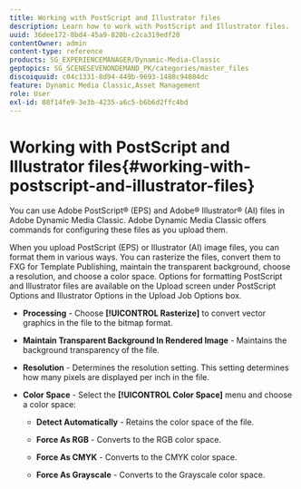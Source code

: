 ```yaml
---
title: Working with PostScript and Illustrator files
description: Learn how to work with PostScript and Illustrator files.
uuid: 36dee172-8bd4-45a9-820b-c2ca319edf20
contentOwner: admin
content-type: reference
products: SG_EXPERIENCEMANAGER/Dynamic-Media-Classic
geptopics: SG_SCENESEVENONDEMAND_PK/categories/master_files
discoiquuid: c04c1331-8d94-449b-9693-1488c94084dc
feature: Dynamic Media Classic,Asset Management
role: User
exl-id: 08f14fe9-3e3b-4235-a6c5-b6b6d2ffc4bd
---
```

# Working with PostScript and Illustrator files{#working-with-postscript-and-illustrator-files}

You can use Adobe PostScript® (EPS) and Adobe® Illustrator® (AI) files in Adobe Dynamic Media Classic. Adobe Dynamic Media Classic offers commands for configuring these files as you upload them.

When you upload PostScript (EPS) or Illustrator (AI) image files, you can format them in various ways. You can rasterize the files, convert them to FXG for Template Publishing, maintain the transparent background, choose a resolution, and choose a color space. Options for formatting PostScript and Illustrator files are available on the Upload screen under PostScript Options and Illustrator Options in the Upload Job Options box.

* **Processing** - Choose **[!UICONTROL Rasterize]** to convert vector graphics in the file to the bitmap format.

* **Maintain Transparent Background In Rendered Image** - Maintains the background transparency of the file.

* **Resolution** - Determines the resolution setting. This setting determines how many pixels are displayed per inch in the file.

* **Color Space** - Select the **[!UICONTROL Color Space]** menu and choose a color space:

  * **Detect Automatically** - Retains the color space of the file.

  * **Force As RGB** - Converts to the RGB color space.

  * **Force As CMYK** - Converts to the CMYK color space.

  * **Force As Grayscale** - Converts to the Grayscale color space.
